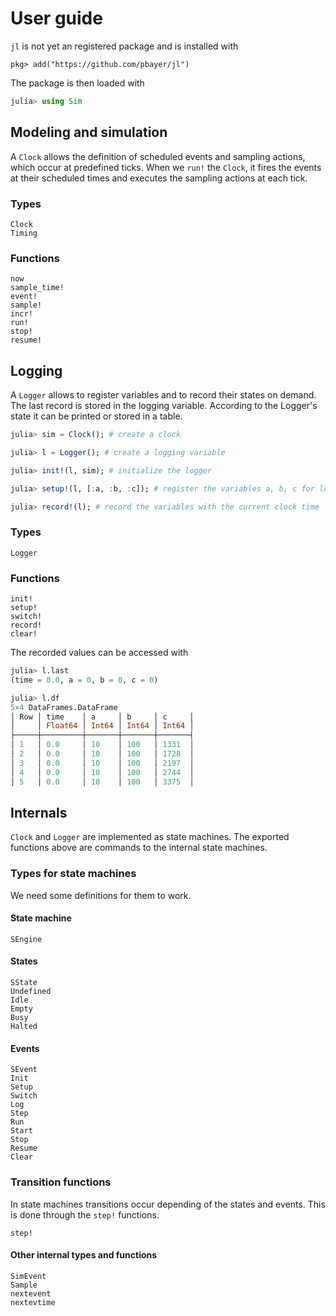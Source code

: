 # User guide

`jl` is not yet an registered package and is installed with

```
pkg> add("https://github.com/pbayer/jl")
```

The package is then loaded with

```julia
julia> using Sim
```

## Modeling and simulation

A `Clock` allows the definition of scheduled events and sampling actions, which occur at predefined ticks. When we `run!` the `Clock`, it fires the events at their scheduled times and executes the sampling actions at each tick.

### Types

```@docs
Clock
Timing
```

### Functions

```@docs
now
sample_time!
event!
sample!
incr!
run!
stop!
resume!
```

## Logging

A `Logger` allows to register variables and to record their states on demand.
The last record is stored in the logging variable. According to the Logger's state it can be printed or stored in a table.

```julia
julia> sim = Clock(); # create a clock

julia> l = Logger(); # create a logging variable

julia> init!(l, sim); # initialize the logger

julia> setup!(l, [:a, :b, :c]); # register the variables a, b, c for logging

julia> record!(l); # record the variables with the current clock time
```

### Types

```@docs
Logger
```

### Functions

```@docs
init!
setup!
switch!
record!
clear!
```

The recorded values can be accessed with

```julia
julia> l.last
(time = 0.0, a = 0, b = 0, c = 0)

julia> l.df
5×4 DataFrames.DataFrame
│ Row │ time    │ a     │ b     │ c     │
│     │ Float64 │ Int64 │ Int64 │ Int64 │
├─────┼─────────┼───────┼───────┼───────┤
│ 1   │ 0.0     │ 10    │ 100   │ 1331  │
│ 2   │ 0.0     │ 10    │ 100   │ 1728  │
│ 3   │ 0.0     │ 10    │ 100   │ 2197  │
│ 4   │ 0.0     │ 10    │ 100   │ 2744  │
│ 5   │ 0.0     │ 10    │ 100   │ 3375  │
```

## Internals

`Clock` and `Logger` are implemented as state machines. The exported functions above are commands to the internal state machines.

### Types for state machines

We need some definitions for them to work.

#### State machine
```@docs
SEngine
```

#### States
```@docs
SState
Undefined
Idle
Empty
Busy
Halted
```

#### Events
```@docs
SEvent
Init
Setup
Switch
Log
Step
Run
Start
Stop
Resume
Clear
```

### Transition functions

In state machines transitions occur depending of the states and events. This is done through the `step!` functions.
```@docs
step!
```
#### Other internal types and functions
```@docs
SimEvent
Sample
nextevent
nextevtime
```
